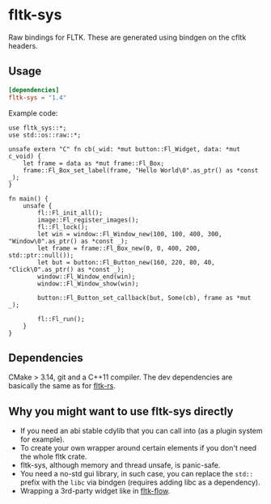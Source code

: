 # fltk-sys

Raw bindings for FLTK. These are generated using bindgen on the cfltk headers.

## Usage
```toml
[dependencies]
fltk-sys = "1.4"
```

Example code:
```rust,no_run
use fltk_sys::*;
use std::os::raw::*;

unsafe extern "C" fn cb(_wid: *mut button::Fl_Widget, data: *mut c_void) {
    let frame = data as *mut frame::Fl_Box;
    frame::Fl_Box_set_label(frame, "Hello World\0".as_ptr() as *const _);
}

fn main() {
    unsafe {
        fl::Fl_init_all();
        image::Fl_register_images();
        fl::Fl_lock();
        let win = window::Fl_Window_new(100, 100, 400, 300, "Window\0".as_ptr() as *const _);
        let frame = frame::Fl_Box_new(0, 0, 400, 200, std::ptr::null());
        let but = button::Fl_Button_new(160, 220, 80, 40, "Click\0".as_ptr() as *const _);
        window::Fl_Window_end(win);
        window::Fl_Window_show(win);

        button::Fl_Button_set_callback(but, Some(cb), frame as *mut _);

        fl::Fl_run();
    }
}
```

## Dependencies
CMake > 3.14, git and a C++11 compiler. The dev dependencies are basically the same as for [fltk-rs](https://github.com/fltk-rs/fltk-rs#dependencies).

## Why you might want to use fltk-sys directly
- If you need an abi stable cdylib that you can call into (as a plugin system for example).
- To create your own wrapper around certain elements if you don't need the whole fltk crate.
- fltk-sys, although memory and thread unsafe, is panic-safe.
- You need a no-std gui library, in such case, you can replace the `std::` prefix with the `libc` via bindgen (requires adding libc as a dependency).
- Wrapping a 3rd-party widget like in [fltk-flow](https://github.com/fltk-rs/fltk-flow).
